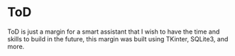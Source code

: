 # ToD
 ToD is just a margin for a smart assistant that I wish to have the time and skills to build in the future, this margin was built using TKinter, SQLite3, and more. 
